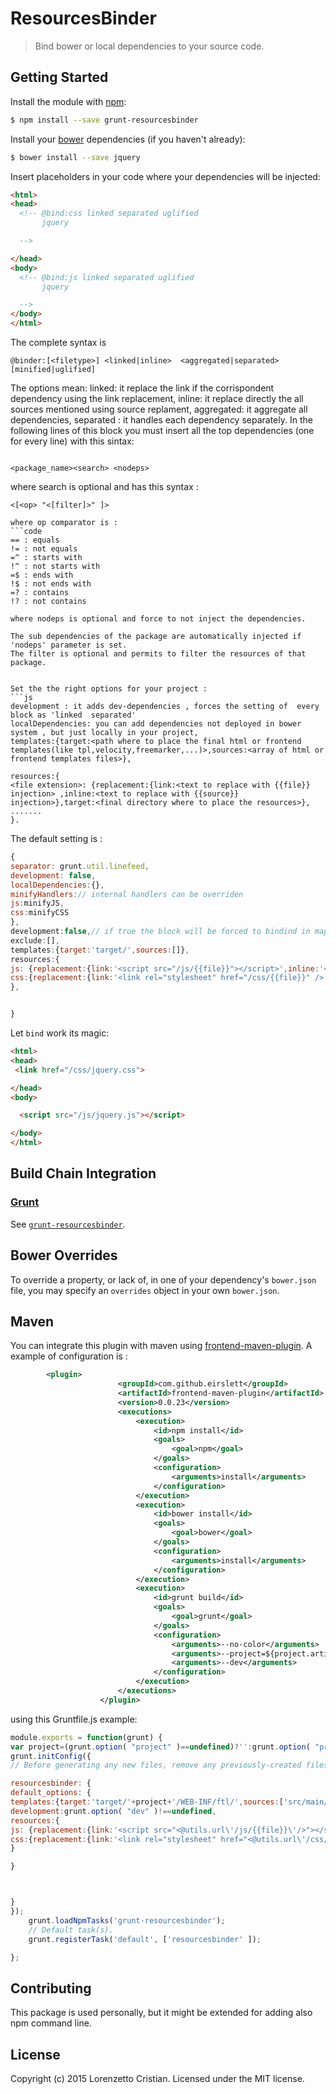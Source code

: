 # ResourcesBinder
> Bind bower or local dependencies to your source code.


## Getting Started
Install the module with [npm](https://npmjs.org):

```bash
$ npm install --save grunt-resourcesbinder
```

Install your [bower](http://bower.io) dependencies (if you haven't already):

```bash
$ bower install --save jquery
```

Insert placeholders in your code where your dependencies will be injected:

```html
<html>
<head>
  <!-- @bind:css linked separated uglified 
       jquery

  -->

</head>
<body>
  <!-- @bind:js linked separated uglified 
       jquery

  -->
</body>
</html>
```
The complete syntax is 
```code
@binder:[<filetype>] <linked|inline>  <aggregated|separated>  [minified|uglified]
```
The options mean:
linked: it replace the link if the corrispondent dependency using the link replacement,
inline: it replace directly the all sources mentioned using source replament,
aggregated: it aggregate all dependencies,
separated : it handles each dependency separately.
In the following lines of this block you must insert all the top dependencies (one for every line) with this sintax:
```code

<package_name><search> <nodeps>
```
where search is optional and has this syntax :
```code
<[<op> "<[filter]>" ]>
```

	where op comparator is :
	```code
	== : equals
	!= : not equals
	=^ : starts with
	!^ : not starts with
	=$ : ends with
	!$ : not ends with
	=? : contains 
	!? : not contains

```
where nodeps is optional and force to not inject the dependencies.

The sub dependencies of the package are automatically injected if 'nodeps' parameter is set.
The filter is optional and permits to filter the resources of that package.


Set the the right options for your project :
```js
development : it adds dev-dependencies , forces the setting of  every block as 'linked  separated'
localDependencies: you can add dependencies not deployed in bower system , but just locally in your project,
templates:{target:<path where to place the final html or frontend templates(like tpl,velocity,freemarker,...)>,sources:<array of html or frontend templates files>},

resources:{
<file extension>: {replacement:{link:<text to replace with {{file}} injection> ,inline:<text to replace with {{source}} injection>},target:<final directory where to place the resources>},
.......
}.
```
The default setting is :
```js
{
separator: grunt.util.linefeed,
development: false, 
localDependencies:{},
minifyHandlers:// internal handlers can be overriden
js:minifyJS,
css:minifyCSS
},
development:false,// if true the block will be forced to bindind in mapped way , disabling also the minification.
exclude:[],  
templates:{target:'target/',sources:[]},
resources:{
js: {replacement:{link:'<script src="/js/{{file}}"></script>',inline:'<script>{{source}}</script>'},target:'js/'},
css:{replacement:{link:'<link rel="stylesheet" href="/css/{{file}}" />',inline:'<style><{{source}}</style>'},target:'css/'}
},


}
```

Let `bind` work its magic:




```html
<html>
<head>
 <link href="/css/jquery.css">

</head>
<body>

  <script src="/js/jquery.js"></script>

</body>
</html>
```


## Build Chain Integration



### [Grunt](http://gruntjs.com)

See [`grunt-resourcesbinder`](https://github.com/publicocean0/grunt-resourcesbinder).




## Bower Overrides
To override a property, or lack of, in one of your dependency's `bower.json` file, you may specify an `overrides` object in your own `bower.json`.

## Maven
You can integrate this plugin with maven using [frontend-maven-plugin](https://github.com/eirslett/frontend-maven-plugin). A example of configuration is :
```xml
		<plugin>
						<groupId>com.github.eirslett</groupId>
						<artifactId>frontend-maven-plugin</artifactId>
						<version>0.0.23</version>
						<executions>
							<execution>
								<id>npm install</id>
								<goals>
									<goal>npm</goal>
								</goals>
								<configuration>
									<arguments>install</arguments>
								</configuration>
							</execution>
							<execution>
								<id>bower install</id>
								<goals>
									<goal>bower</goal>
								</goals>
								<configuration>
									<arguments>install</arguments>
								</configuration>
							</execution>
							<execution>
								<id>grunt build</id>
								<goals>
									<goal>grunt</goal>
								</goals>
								<configuration>
									<arguments>--no-color</arguments>
									<arguments>--project=${project.artifactId}</arguments>
									<arguments>--dev</arguments>
								</configuration>
							</execution>
						</executions>
					</plugin>
```
using this Gruntfile.js example:
```js
module.exports = function(grunt) {
var project=(grunt.option( "project" )==undefined)?'':grunt.option( "project" );
grunt.initConfig({
// Before generating any new files, remove any previously-created files.

resourcesbinder: {
default_options: {
templates:{target:'target/'+project+'/WEB-INF/ftl/',sources:['src/main/ftl/**/*.ftl']},
development:grunt.option( "dev" )!==undefined,
resources:{
js: {replacement:{link:'<script src="<@utils.url\'/js/{{file}}\'/>"></script>',inline:'<script>{{source}}</script>'},target:'target/'+project+'/WEB-INF/js/'},
css:{replacement:{link:'<link rel="stylesheet" href="<@utils.url\'/css/{{file}}\'/>" rel="stylesheet" media="screen" />',inline:'<style><{{source}}</style>'},target:'target/'+project+'/WEB-INF/css/'}
}

}



}
});
	grunt.loadNpmTasks('grunt-resourcesbinder');
	// Default task(s).
	grunt.registerTask('default', ['resourcesbinder' ]);

};
```

## Contributing
This package is used personally, but it might be extended for adding also npm command line.


## License
Copyright (c) 2015 Lorenzetto Cristian. Licensed under the MIT license.

